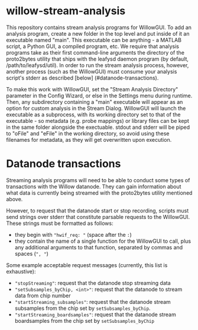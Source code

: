 # willow-stream-analysis
This repository contains stream analysis programs for WillowGUI. To add an
analysis program, create a new folder in the top level and put inside of it an
executable named "main". This executable can be anything - a MATLAB script, a
Python GUI, a compiled program, etc. We require that analysis programs take as
their first command-line arguments the directory of the proto2bytes utility that
ships with the leafysd daemon program (by default, /path/to/leafysd/util).
In order to run the stream analysis process, however, another process (such as
the WillowGUI) must consume your analysis script's stderr as described
[below] (#datanode-transactions).

To make this work with WillowGUI, set the "Stream Analysis Directory"
parameter in the Config Wizard, or else in the Settings menu during runtime.
Then, any subdirectory containing a "main" executable will appear as an option
for custom analysis in the Stream Dialog. WillowGUI will launch the
executable as a subprocess, with its working directory set to that of the
executable - so metadata (e.g. probe mappings) or library files can be kept in
the same folder alongside the exectuable. stdout and stderr will be piped to
"oFile" and "eFile" in the working directory, so avoid using these filenames
for metadata, as they will get overwritten upon execution.

# Datanode transactions

Streaming analysis programs will need to be able to conduct some types of
transactions with the Willow datanode. They can gain information about what data
is currently being streamed with the proto2bytes utility mentioned above.

However, to request that the datanode start or stop recording, scripts must
send strings over stderr that constitute parsable requests to the WillowGUI.
These strings must be formatted as follows:

* they begin with `"hwif_req: "` (space after the `:`)
* they contain the name of a single function for the WillowGUI to call, plus any
  additional arguments to that function, separated by commas and spaces (`", "`)

Some example acceptable request messages (currently, this list is exhaustive):

* `"stopStreaming"`: request that the datanode stop streaming data
* `"setSubsamples_byChip, <int>"`: request that the datanode to stream data from
  chip number <int>
* `"startStreaming_subsamples"`: request that the datanode stream subsamples
  from the chip set by `setSubsamples_byChip`.
* `"startStreaming_boardsamples"`: request that the datanode stream boardsamples
  from the chip set by `setSubsamples_byChip`
